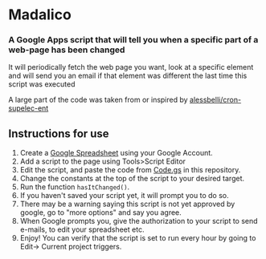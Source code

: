 # Madalico
### A Google Apps script that will tell you when a specific part of a web-page has been changed

It will periodically fetch the web page you want, look at a specific element and will send you an email if that element was different the last time this script was executed  

A large part of the code was taken from or inspired by [alessbelli/cron-supelec-ent](https://github.com/alessbelli/cron-supelec-ent/)  

## Instructions for use
1) Create a [Google Spreadsheet](https://docs.google.com/spreadsheets/) using your Google Account.
2) Add a script to the page using Tools>Script Editor
3) Edit the script, and paste the code from [Code.gs](Code.gs) in this repository.
4) Change the constants at the top of the script to your desired target.
4) Run the function `hasItChanged()`.
5) If you haven't saved your script yet, it will prompt you to do so.
6) There may be a warning saying this script is not yet approved by google, go to "more options" and say you agree.
7) When Google prompts you, give the authorization to your script to send e-mails, to edit your spreadsheet etc.
8) Enjoy! You can verify that the script is set to run every hour by going to Edit-> Current project triggers.

[//]: # (The name Madalico was adopted after finding out that "mabadiliko" means "change" in Swahili)
